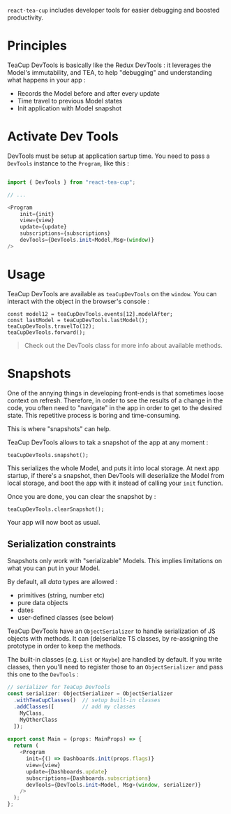 `react-tea-cup` includes developer tools for easier debugging and boosted productivity.

# Principles

TeaCup DevTools is basically like the Redux DevTools : it leverages 
the Model's immutability, and TEA, to help "debugging" and 
understanding what happens in your app :

* Records the Model before and after every update
* Time travel to previous Model states
* Init application with Model snapshot

# Activate Dev Tools

DevTools must be setup at application sartup time. You need to pass a `DevTools` instance
to the `Program`, like this :

```typescript jsx

import { DevTools } from "react-tea-cup";

// ...

<Program
    init={init}
    view={view}
    update={update}
    subscriptions={subscriptions}
    devTools={DevTools.init<Model,Msg>(window)}
/>
```

# Usage

TeaCup DevTools are available as `teaCupDevTools` on the `window`. You can interact with the object in 
the browser's console :

    const model12 = teaCupDevTools.events[12].modelAfter;
    const lastModel = teaCupDevTools.lastModel();
    teaCupDevTools.travelTo(12);
    teaCupDevTools.forward();

> Check out the DevTools class for more info about available methods.

# Snapshots 

One of the annying things in developing front-ends is that sometimes loose context on refresh. Therefore, in order to see the results of a change in the code, you often need to "navigate" in the app in order to get to the desired state. This repetitive process is boring and time-consuming.

This is where "snapshots" can help.

TeaCup DevTools allows to tak a snapshot of the app at any moment :

    teaCupDevTools.snapshot();

This serializes the whole Model, and puts it into local storage. At next app startup, if there's a snapshot, then DevTools will deserialize the Model from local storage, and boot the app with it instead of calling your `init` function.

Once you are done, you can clear the snapshot by :

    teaCupDevTools.clearSnapshot();

Your app will now boot as usual.

## Serialization constraints

Snapshots only work with "serializable" Models. This implies limitations on what you can put in your Model. 

By default, all _data_ types are allowed :

* primitives (string, number etc)
* pure data objects
* dates
* user-defined classes (see below) 

TeaCup DevTools have an `ObjectSerializer` to handle serialization of JS objects with methods. It can 
(de)serialize TS classes, by re-assigning the prototype in order to keep the methods.

The built-in classes (e.g. `List` or `Maybe`) are handled by default. If you write classes, then you'll need to register those
to an `ObjectSerializer` and pass this one to the `DevTools` :

```typescript jsx
// serializer for TeaCup DevTools
const serializer: ObjectSerializer = ObjectSerializer
  .withTeaCupClasses()  // setup built-in classes
  .addClasses([         // add my classes
    MyClass,
    MyOtherClass
  ]);
​
export const Main = (props: MainProps) => {
  return (
    <Program
      init={() => Dashboards.init(props.flags)}
      view={view}
      update={Dashboards.update}
      subscriptions={Dashboards.subscriptions}
      devTools={DevTools.init<Model, Msg>(window, serializer)}
    />
  );
};
```

